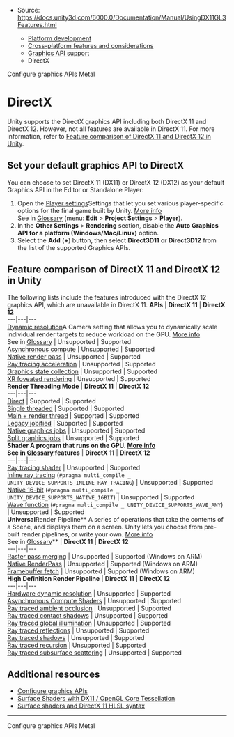 * Source: https://docs.unity3d.com/6000.0/Documentation/Manual/UsingDX11GL3Features.html

  * [Platform development ](https://docs.unity3d.com/6000.0/Documentation/Manual/PlatformSpecific.html)
  * [Cross-platform features and considerations](https://docs.unity3d.com/6000.0/Documentation/Manual/cross-platform-features.html)
  * [Graphics API support](https://docs.unity3d.com/6000.0/Documentation/Manual/GraphicsAPIs.html)
  * DirectX


[](https://docs.unity3d.com/6000.0/Documentation/Manual/configure-graphicsAPIs.html)
Configure graphics APIs
[](https://docs.unity3d.com/6000.0/Documentation/Manual/Metal.html)
Metal
# DirectX
Unity supports the DirectX graphics API including both DirectX 11 and DirectX 12. However, not all features are available in DirectX 11. For more information, refer to [Feature comparison of DirectX 11 and DirectX 12 in Unity](https://docs.unity3d.com/6000.0/Documentation/Manual/UsingDX11GL3Features.html#comparison-of-directx11-and-directx12-in-unity). 
## Set your default graphics API to DirectX
You can choose to set DirectX 11 (DX11) or DirectX 12 (DX12) as your default Graphics API in the Editor or Standalone Player:
  1. Open the [Player settings](https://docs.unity3d.com/6000.0/Documentation/Manual/class-PlayerSettings.html)Settings that let you set various player-specific options for the final game built by Unity. [More info](https://docs.unity3d.com/6000.0/Documentation/Manual/class-PlayerSettings.html)  
See in [Glossary](https://docs.unity3d.com/6000.0/Documentation/Manual/Glossary.html#PlayerSettings) (menu: **Edit** > **Project Settings** > **Player**).
  2. In the **Other Settings** > **Rendering** section, disable the **Auto Graphics API for a platform (Windows/Mac/Linux)** option. 
  3. Select the **Add** (**+**) button, then select **Direct3D11** or **Direct3D12** from the list of the supported Graphics APIs.


## Feature comparison of DirectX 11 and DirectX 12 in Unity
The following lists include the features introduced with the DirectX 12 graphics API, which are unavailable in DirectX 11. 
**APIs** | **DirectX 11** | **DirectX 12**  
---|---|---  
[Dynamic resolution](https://docs.unity3d.com/6000.0/Documentation/Manual/DynamicResolution-introduction.html)A Camera setting that allows you to dynamically scale individual render targets to reduce workload on the GPU. [More info](https://docs.unity3d.com/6000.0/Documentation/Manual/DynamicResolution-landing.html)  
See in [Glossary](https://docs.unity3d.com/6000.0/Documentation/Manual/Glossary.html#dynamicresolution) | Unsupported | Supported  
[Asynchronous compute](https://docs.unity3d.com/6000.0/Documentation/ScriptReference/Graphics.ExecuteCommandBufferAsync.html) | Unsupported | Supported  
[Native render pass](https://docs.unity3d.com/6000.0/Documentation/ScriptReference/Rendering.ScriptableRenderContext.BeginRenderPass.html) | Unsupported | Supported  
[Ray tracing acceleration](https://docs.unity3d.com/6000.0/Documentation/ScriptReference/Rendering.RayTracingAccelerationStructure.html) | Unsupported | Supported  
[Graphics state collection](https://docs.unity3d.com/6000.0/Documentation/ScriptReference/Experimental.Rendering.GraphicsStateCollection.html) | Unsupported | Supported  
[XR foveated rendering](https://docs.unity3d.com/6000.0/Documentation/Manual/xr-foveated-rendering.html) | Unsupported | Supported  
**Render Threading Mode** | **DirectX 11** | **DirectX 12**  
---|---|---  
[Direct](https://docs.unity3d.com/6000.0/Documentation/ScriptReference/Rendering.RenderingThreadingMode.Direct.html) | Supported | Supported  
[Single threaded](https://docs.unity3d.com/6000.0/Documentation/ScriptReference/Rendering.RenderingThreadingMode.SingleThreaded.html) | Supported | Supported  
[Main + render thread](https://docs.unity3d.com/6000.0/Documentation/ScriptReference/Rendering.RenderingThreadingMode.MultiThreaded.html) | Supported | Supported  
[Legacy jobified](https://docs.unity3d.com/6000.0/Documentation/ScriptReference/Rendering.RenderingThreadingMode.LegacyJobified.html) | Supported | Supported  
[Native graphics jobs](https://docs.unity3d.com/6000.0/Documentation/ScriptReference/Rendering.RenderingThreadingMode.NativeGraphicsJobs.html) | Unsupported | Supported  
[Split graphics jobs](https://docs.unity3d.com/6000.0/Documentation/ScriptReference/Rendering.RenderingThreadingMode.NativeGraphicsJobsSplitThreading.html) | Unsupported | Supported  
****Shader** A program that runs on the GPU. [More info](https://docs.unity3d.com/6000.0/Documentation/Manual/Shaders.html)  
See in [Glossary](https://docs.unity3d.com/6000.0/Documentation/Manual/Glossary.html#Shader) features** | **DirectX 11** | **DirectX 12**  
---|---|---  
[Ray tracing shader](https://docs.unity3d.com/6000.0/Documentation/ScriptReference/Rendering.RayTracingShader.html) | Unsupported | Supported  
[Inline ray tracing](https://docs.unity3d.com/6000.0/Documentation/ScriptReference/ComputeShader.SetRayTracingAccelerationStructure.html) (`#pragma multi_compile _ UNITY_DEVICE_SUPPORTS_INLINE_RAY_TRACING`) | Unsupported | Supported  
[Native 16-bit](https://docs.unity3d.com/6000.0/Documentation/Manual/SL-ShaderCompileTargets.html) (`#pragma multi_compile _ UNITY_DEVICE_SUPPORTS_NATIVE_16BIT`) | Unsupported | Supported  
[Wave function](https://docs.unity3d.com/6000.0/Documentation/Manual/SL-ShaderCompileTargets.html) (`#pragma multi_compile _ UNITY_DEVICE_SUPPORTS_WAVE_ANY`) | Unsupported | Supported  
**Universal**Render Pipeline** A series of operations that take the contents of a Scene, and displays them on a screen. Unity lets you choose from pre-built render pipelines, or write your own. [More info](https://docs.unity3d.com/6000.0/Documentation/Manual/render-pipelines.html)  
See in [Glossary](https://docs.unity3d.com/6000.0/Documentation/Manual/Glossary.html#Renderpipeline)** | **DirectX 11** | **DirectX 12**  
---|---|---  
[Raster pass merging](https://docs.unity3d.com/6000.0/Documentation/Manual/urp/render-graph-introduction.html) | Unsupported | Supported (Windows on ARM)  
[Native RenderPass](https://docs.unity3d.com/6000.0/Documentation/Manual/urp/urp-universal-renderer.html#native-renderpass) | Unsupported | Supported (Windows on ARM)  
[Framebuffer fetch](https://docs.unity3d.com/6000.0/Documentation/Manual/urp/render-graph-framebuffer-fetch.html) | Unsupported | Supported (Windows on ARM)  
**High Definition Render Pipeline** | **DirectX 11** | **DirectX 12**  
---|---|---  
[Hardware dynamic resolution](https://docs.unity3d.com/Packages/com.unity.render-pipelines.high-definition@latest/index.html?subfolder=/manual/Dynamic-Resolution.html) | Unsupported | Supported  
[Asynchronous Compute Shaders](https://docs.unity3d.com/Packages/com.unity.render-pipelines.high-definition@latest/index.html?subfolder=/manual/frame-settings-reference.html#asynchronous-compute-shaders) | Unsupported | Supported  
[Ray traced ambient occlusion](https://docs.unity3d.com/Packages/com.unity.render-pipelines.high-definition@latest/index.html?subfolder=/manual/Ray-Traced-Ambient-Occlusion.html) | Unsupported | Supported  
[Ray traced contact shadows](https://docs.unity3d.com/Packages/com.unity.render-pipelines.high-definition@latest/index.html?subfolder=/manual/Ray-Traced-Contact-Shadows.html) | Unsupported | Supported  
[Ray traced global illumination](https://docs.unity3d.com/Packages/com.unity.render-pipelines.high-definition@latest/index.html?subfolder=/manual/Ray-Traced-Global-Illumination.html) | Unsupported | Supported  
[Ray traced reflections](https://docs.unity3d.com/Packages/com.unity.render-pipelines.high-definition@latest/index.html?subfolder=/manual/Ray-Traced-Reflections.html) | Unsupported | Supported  
[Ray traced shadows](https://docs.unity3d.com/Packages/com.unity.render-pipelines.high-definition@latest/index.html?subfolder=/manual/Ray-Traced-Shadows.html) | Unsupported | Supported  
[Ray traced recursion](https://docs.unity3d.com/Packages/com.unity.render-pipelines.high-definition@latest/index.html?subfolder=/manual/Ray-Tracing-Recursive-Rendering.html) | Unsupported | Supported  
[Ray traced subsurface scattering](https://docs.unity3d.com/Packages/com.unity.render-pipelines.high-definition@latest/index.html?subfolder=/manual/Ray-Traced-Subsurface-Scattering.html) | Unsupported | Supported  
## Additional resources
  * [Configure graphics APIs](https://docs.unity3d.com/6000.0/Documentation/Manual/configure-graphicsAPIs.html)
  * [Surface Shaders with DX11 / OpenGL Core Tessellation](https://docs.unity3d.com/6000.0/Documentation/Manual/SL-SurfaceShaderTessellation.html)
  * [Surface shaders and DirectX 11 HLSL syntax](https://docs.unity3d.com/6000.0/Documentation/Manual/SL-SurfaceShaders.html#surface-shaders-directX)


* * *
[](https://docs.unity3d.com/6000.0/Documentation/Manual/configure-graphicsAPIs.html)
Configure graphics APIs
[](https://docs.unity3d.com/6000.0/Documentation/Manual/Metal.html)
Metal
